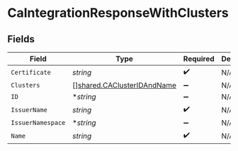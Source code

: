 # CaIntegrationResponseWithClusters


## Fields

| Field                                                                           | Type                                                                            | Required                                                                        | Description                                                                     |
| ------------------------------------------------------------------------------- | ------------------------------------------------------------------------------- | ------------------------------------------------------------------------------- | ------------------------------------------------------------------------------- |
| `Certificate`                                                                   | *string*                                                                        | :heavy_check_mark:                                                              | N/A                                                                             |
| `Clusters`                                                                      | [][shared.CAClusterIDAndName](../../../pkg/models/shared/caclusteridandname.md) | :heavy_minus_sign:                                                              | N/A                                                                             |
| `ID`                                                                            | **string*                                                                       | :heavy_minus_sign:                                                              | N/A                                                                             |
| `IssuerName`                                                                    | *string*                                                                        | :heavy_check_mark:                                                              | N/A                                                                             |
| `IssuerNamespace`                                                               | **string*                                                                       | :heavy_minus_sign:                                                              | N/A                                                                             |
| `Name`                                                                          | *string*                                                                        | :heavy_check_mark:                                                              | N/A                                                                             |